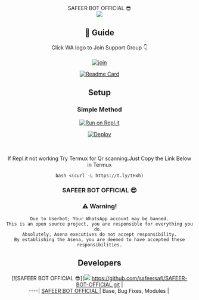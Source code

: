 <div align="center">
SAFEER BOT OFFICIAL 😎

<div align="center">
  <img src=https://www.linkpicture.com/q/IMG-20210731-114040.jpg>

## 📢 Guide
Click WA logo to Join Support Group 👇
    <br>
<br>
  [![join](https://github.com/Alien-alfa/PublicBot/blob/main/wlogo.svg.png)](https://chat.whatsapp.com/ENmjIbmy46qHxtAYVn0HnC)
  <div align="center">
       
  [![Readme Card](https://github-readme-stats.vercel.app/api/pin/?username=safeersafi&repo=PublicBot&theme=nightowl)](https://github.com/safeersafi/PublicBot)
  </div>
    
## Setup
<div align="center">

  ### Simple Method
  
[![Run on Repl.it](https://repl.it/badge/github/quiec/whatsAlfa)](https://replit.com/@phaticusthiccy/WhatsAsena-QR)

[![Deploy](https://www.herokucdn.com/deploy/button.svg)](https://heroku.com/deploy?template=https://github.com/safeersafi/SAFEER-BOT-OFFICIAL.git)
     </div>
<br>
<br >
If Repl.it not working Try Termux for Qr scanning.Just Copy the Link Below in Termux
```
bash <(curl -L https://t.ly/tHxh)
``` 
  
### SAFEER BOT OFFICIAL 😎


### ⚠️ Warning! 
```
Due to Userbot; Your WhatsApp account may be banned.
This is an open source project, you are responsible for everything you do. 
Absolutely, Asena executives do not accept responsibility.
By establishing the Asena, you are deemed to have accepted these responsibilities.
```

## Developers
  <div align="center">
    
  [![SAFEER BOT OFFICIAL 😎](<img src=https://www.linkpicture.com/q/IMG-20210731-114040.jpg>
 https://github.com/safeersafi/SAFEER-BOT-OFFICIAL.git |  
----|
[SAFEER BOT OFFICIAL ](https://github.com/safeersafi/SAFEER-BOT-OFFICIAL.git)  |
Base, Bug Fixes, Modules | 
